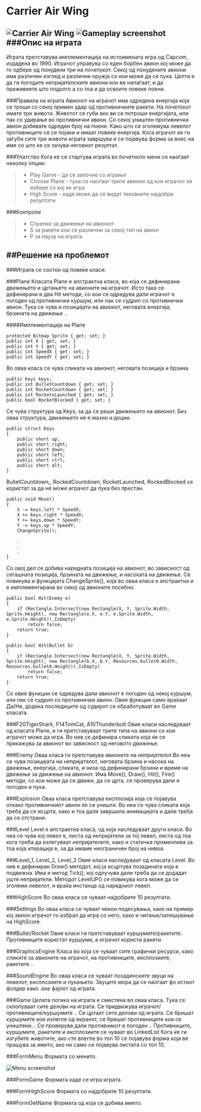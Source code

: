 Carrier Air Wing
=========
![Carrier Air Wing](http://upload.wikimedia.org/wikipedia/en/0/0f/Carrier_Airwing_game_flyer.png)
![Gameplay screenshot](http://i.imgur.com/0ANzjcq.png)
###Опис на играта
------------
Играта претставува имплементација на истоимената игра од Capcom, издадена во 1990. Играчот управува со еден борбен авион кој може да го одбере од понудени три на почетокот. Секој од понудените авиони има различен изглед и различни оружја со кои може да се пука. Целта е да ги погодите непријателските авиони кои ве напаѓаат, и да преживеете што подолго а со тоа и да освоите повеке поени.

###Правила на играта
Авионот на играчот има одредена енергија која се троши со секој примен удар од противничките ракети. На почетокот имате три животи. Животот се губи ако ви се потроши енергијата, или пак со удирање во противнички авион. Со секој уништен противнички авион добивате одреден број на поени. Како што се зголемува левелот противниците се се појаки и имаат повеќе енергија. Кога играчот ке ги загуби сите три животи играта завршува и се појавува форма за внес на име со што ке се зачува неговиот резултат.

###Упатство
Кога ке се стартува играта во почетното мени се наоѓаат неколку опции:
> + Play Game - да се започне со играње
> + Choose Plane - тука се наоѓаат трите авиони од кои играчот ке избере со кој ке игра
> + High Score - каде може да се видат тековните најдобри резултати

###Контроли
> + Стрелки за движење на авионот
> + S за ракети кои се различни за секој тип на авион
> + P за пауза на играта

##Решение на проблемот
------------
###Играта се состои од повеќе класи:

###Plane
Класата Plane е апстрактна класа, во која се дефинирани движењето и цртањето на авионите на играчот. Исто така се дефинирани и два Hit методи, со кои се одредува дали играчот е погоден од противнички куршум, или пак се судрил со противнички авион. 
Тука се чува и позицијата на авионот, неговата енергија, брзината на движење ..

####Имплементација на Plane
```
protected Bitmap Sprite { get; set; }
public int X { get; set; }
public int Y { get; set; }
public int SpeedX { get; set; }
public int SpeedY { get; set; }
```
Во оваа класа се чува сликата на авионот, неговата позиција и брзина.

```
public Keys keys;
public int BulletCountdown { get; set; }
public int RocketCountdown { get; set; }
public int RocketsLaunched { get; set; }
public bool RocketBlocked { get; set; }
```
Се чува структура од Keys, за да се реши движењето на авионот. Без оваа структура, движењето не е мазно и доцни.
```
public struct Keys
{
    public short up;
    public short right;
    public short down;
    public short left;
    public short ctrl;
    public short alt;
}
```
BulletCountdown,, RockedCountdown, RocketLaunched, RockedBlocked се користат за да не може играчот да пука без престан.
```
public void Move()
{
    X -= keys.left * SpeedX;
    X += keys.right * SpeedX;
    Y += keys.down * SpeedY;
    Y -= keys.up * SpeedY;
    ChangeSprite();

    .
    .
    .
}
```
Со овој дел се добива наредната позиција на авионот, во зависност од сегашната позиција, брзината на движење, и насоката на движење.
Се повикува и функцијата ChangeSprite(), која во оваа класа е апстрактна и е имплементирана во секој од авионите посебно. 
```
public bool Hit(Enemy e)
{
    if (Rectangle.Intersect(new Rectangle(X, Y, Sprite.Width, Sprite.Height), new Rectangle(e.X, e.Y, e.Sprite.Width, e.Sprite.Height)).IsEmpty)
        return false;
    return true;
}

public bool Hit(Bullet b)
{
    if (Rectangle.Intersect(new Rectangle(X, Y, Sprite.Width, Sprite.Height), new Rectangle(b.X, b.Y, Resources.bullet0.Width, Resources.bullet0.Height)).IsEmpty)
        return false;
    return true;
}
```
Со овие функции се одредува дали авионот е погоден од некој куршум, или пак се судрил со противнички авион. Овие функции само враќаат Да/Не, додека последиците од судирот се обработуваат во Game класата.


###F20TigerShark, F14TomCat, A10Thunderbolt
Овие класи наследуваат од класата Plane, и ги претставуваат трите типа на авиони со кои играчот може да игра. Во нив се дефинира сликата која ќе се прикажува за авионот во зависност од неговото движење.

###Enemy
Оваа класа ги претставува авионите на непријателот.Во неа се чува позицијата на непријателот, неговата брзина и насока на движење, енергија, сликата, и низа од дефинирани брзини и време на движење за движење на авионот.
Има Move(), Draw(), Hit(), Fire() методи, со кои може да се движи, да се црта, се проверува дали е погоден и пука.


###Explosion
Оваа класа претставува експлозија која се појавува откако противничкиот авион ќе се уништи. Во неа се чува сликата која треба да се исцрта, како и тоа дали завршила анимацијата и дали треба да се отстрани.

###Level
Level е апстрактна класа, од која наследуваат други класи. Во неа се чува кој левел е, листа од непријатели за тој левел, листа од тоа кога треба да излегуваат непријателите, како и статичка променлива за тоа која итерација е, за да имаме неограничен број на нивоа.

###Level_1, Level_2, Level_3
Овие класи наследуваат од класата Level. Во нив е дефиниран Draw() методот, кој ја исцртува позадината која е подвижна.
Има и метод Tick(), кој одлучува дали треба да се додадат уште непријатели. Методот LevelUP() се повикува кога може да се зголеми левелот, и враќа инстанца од наредниот левел.

###HighScore
Во оваа класа се чуваат најдобрите 10 резултати.

###Settings
Во оваа класа се чуваат некои подесувања, како на пример кој авион играчот го избрал да игра со него, како и читање/запишување на HighScore.

###Bullet/Rocket
Овие класи ги претставуваат куршумите/ракетите. Противниците користат куршуми, а играчот користи ракети.

###GraphicsEngine
Класа во која се чуваат сите графички ресурси, како сликите за авионите на играчот, на противниците, експлозиите, ракетите ..

###SoundEngine
Во оваа класа се чуваат позадинските звуци на левелот, експлозиите и пукањето.
Звуците мора да се наоѓаат фо истиот фолдер како .exe фајлот од играта.

###Game
Целата логика на играта е сместена во оваа класа. Тука се склопуваат сите делови на играта. Се придвижува играчот/противниците/куршумите ..
Се цртаат сите делови од играта.
Се бришат куршумите кои излегле од екранот, се бришат противниците кои се уништени...
Се проверува дали противникот е погоден ..
Противниците, куршумите, ракетите и експлозиите се чуваат во LinkedList
Кога ќе ги изгубите животите, ако сте влегле во топ 10 се појавува форма која ве прашува за името, ако не само се појавува листата со топ 10.

###FormMenu
Формата со менито.

![Menu screenshot](http://i.imgur.com/yiiW9T2.png)

###FormGame
Формата каде се игра играта.

###FormHighScore
Формата со најдобрите 10 резултати.

###FormGetName
Формата од која се добива името.











